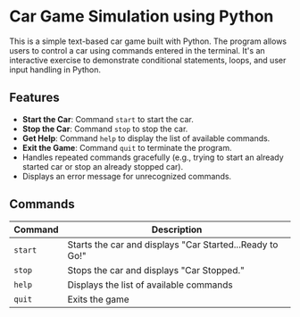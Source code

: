 
# Car Game Simulation using Python

This is a simple text-based car game built with Python. The program allows users to control a car using commands entered in the terminal. It's an interactive exercise to demonstrate conditional statements, loops, and user input handling in Python.


## Features

- **Start the Car**: Command `start` to start the car.
- **Stop the Car**: Command `stop` to stop the car.
- **Get Help**: Command `help` to display the list of available commands.
- **Exit the Game**: Command `quit` to terminate the program.
- Handles repeated commands gracefully (e.g., trying to start an already started car or stop an already stopped car).
- Displays an error message for unrecognized commands.


## Commands

| Command  | Description                                   |
|----------|-----------------------------------------------|
| `start`  | Starts the car and displays "Car Started...Ready to Go!" |
| `stop`   | Stops the car and displays "Car Stopped."     |
| `help`   | Displays the list of available commands       |
| `quit`   | Exits the game                                |

